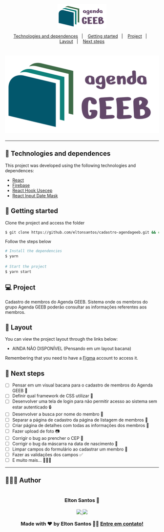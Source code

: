 <p align="center">
  <img alt="Agenda GEEB" src=".github/logo.png" width="160px">
</p>

<p align="center">
  <a href="#-technologies-and-dependences">Technologies and dependences</a>&nbsp;&nbsp;&nbsp;|&nbsp;&nbsp;&nbsp;
  <a href="#-getting-started">Getting started</a>&nbsp;&nbsp;&nbsp;|&nbsp;&nbsp;&nbsp;
  <a href="#-project">Project</a>&nbsp;&nbsp;&nbsp;|&nbsp;&nbsp;&nbsp;
  <a href="#-layout">Layout</a>&nbsp;&nbsp;&nbsp;|&nbsp;&nbsp;&nbsp;
  <a href="#-next-steps">Next steps</a>

<br>

<h1 align="center">
    <a href="https://agendageeb.vercel.app" target="_blank">
      <img alt="Agenda GEEB" title="Agenda GEEB" src=".github/logo_branco.png" />
    </a>
</h1>

---

## 🧪 Technologies and dependences

This project was developed using the following technologies and dependences:

- [React](https://reactjs.org)
- [Firebase](https://firebase.google.com/)
- [React Hook Usecep](https://github.com/tawsbob/react-hook-useCep/)
- [React Input Date Mask](https://github.com/elter1109/react-input-date-mask/)

## 🚀 Getting started

Clone the project and access the folder

```bash
$ git clone https://github.com/eltonsantos/cadastro-agendageeb.git && cd cadastro-agendageeb
```

Follow the steps below
```bash
# Install the dependencies
$ yarn

# Start the project
$ yarn start
```

## 💻 Project

Cadastro de membros do Agenda GEEB. Sistema onde os membros do grupo Agenda GEEB poderão consultar as informações referentes aos membros.

## 🔖 Layout

You can view the project layout through the links below:

- AINDA NÃO DISPONÍVEL (Pensando em um layout bacana)

Remembering that you need to have a [Figma](http://figma.com/) account to access it.

## 🐾 Next steps

- [ ] Pensar em um visual bacana para o cadastro de membros do Agenda GEEB 💭
- [ ] Definir qual framework de CSS utilizar 💅
- [ ] Desenvolver uma tela de login para não permitir acesso ao sistema sem estar autenticado 🔒
- [ ] Desenvolver a busca por nome do membro 🔎
- [ ] Separar a página de cadastro da página de listagem de membros 📌
- [ ] Criar página de detalhes com todas as informações dos membros 💾
- [ ] Fazer upload de foto 📷
- [ ] Corrigir o bug ao prencher o CEP 🐛
- [ ] Corrigir o bug da máscarra na data de nascimento 🐛
- [ ] Limpar campos do formulário ao cadastrar um membro 🧹
- [ ] Fazer as validações dos campos ✅
- [ ] E muito mais... 💜💪🏼

---

## 👨🏻‍💻 Author

<h3 align="center">
  <img style="border-radius: 50%" src="https://avatars3.githubusercontent.com/u/1292594?s=460&u=0b1bfb0fc81256c59dc33f31ce344231bd5a5286&v=4" width="100px;" alt=""/>
  <br/>
  <strong>Elton Santos</strong> 🚀
  <br/>
  <br/>

 <a href="https://www.linkedin.com/in/eltonmelosantos" alt="LinkedIn" target="blank">
    <img src="https://img.shields.io/badge/-LinkedIn-blue?style=flat-square&logo=Linkedin&logoColor=white" />
  </a>

  <a href="mailto:elton.melo.santos@gmail.com?subject=Olá%20Elton" alt="Email" target="blank">
    <img src="https://img.shields.io/badge/-Gmail-c14438?style=flat-square&logo=Gmail&logoColor=white&link=mailto:elton.melo.santos@gmail.com" />
  </a>

<br/>

Made with ❤️ by Elton Santos 👋🏽 [Entre em contato!](https://www.linkedin.com/in/eltonmelosantos/)

</h3>
